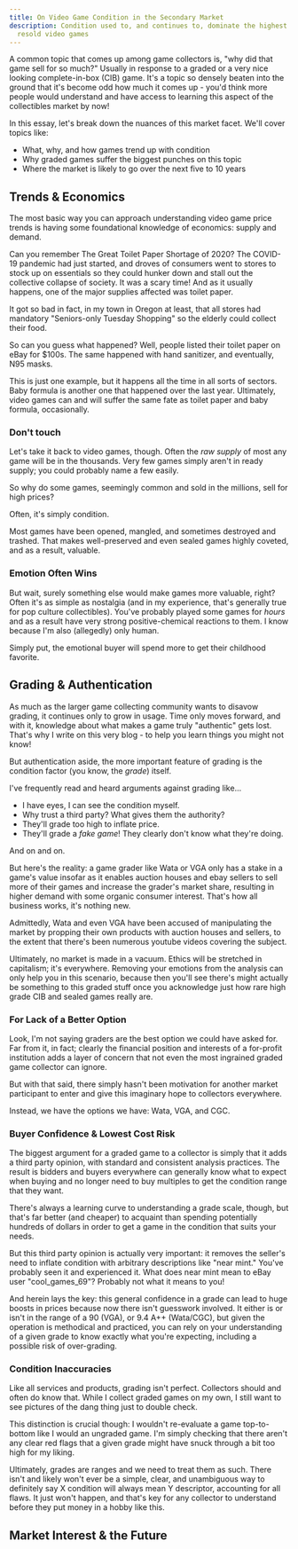 ```yaml
---
title: On Video Game Condition in the Secondary Market
description: Condition used to, and continues to, dominate the highest end of
  resold video games
---
```

A common topic that comes up among game collectors is, "why did that game sell for so much?" Usually in response to a graded or a very nice looking complete-in-box (CIB) game. It's a topic so densely beaten into the ground that it's become odd how much it comes up - you'd think more people would understand and have access to learning this aspect of the collectibles market by now!

In this essay, let's break down the nuances of this market facet. We'll cover topics like:

* What, why, and how games trend up with condition
* Why graded games suffer the biggest punches on this topic
* Where the market is likely to go over the next five to 10 years

## Trends & Economics

The most basic way you can approach understanding video game price trends is having some foundational knowledge of economics: supply and demand.

Can you remember The Great Toilet Paper Shortage of 2020? The COVID-19 pandemic had just started, and droves of consumers went to stores to stock up on essentials so they could hunker down and stall out the collective collapse of society. It was a scary time! And as it usually happens, one of the major supplies affected was toilet paper.

It got so bad in fact, in my town in Oregon at least, that all stores had mandatory "Seniors-only Tuesday Shopping" so the elderly could collect their food.

So can you guess what happened? Well, people listed their toilet paper on eBay for $100s. The same happened with hand sanitizer, and eventually, N95 masks.

This is just one example, but it happens all the time in all sorts of sectors. Baby formula is another one that happened over the last year. Ultimately, video games can and will suffer the same fate as toilet paper and baby formula, occasionally.

### Don't touch

Let's take it back to video games, though. Often the *raw supply* of most any game will be in the thousands. Very few games simply aren't in ready supply; you could probably name a few easily.

So why do some games, seemingly common and sold in the millions, sell for high prices?

Often, it's simply condition.

Most games have been opened, mangled, and sometimes destroyed and trashed. That makes well-preserved and even sealed games highly coveted, and as a result, valuable.

### Emotion Often Wins

But wait, surely something else would make games more valuable, right? Often it's as simple as nostalgia (and in my experience, that's generally true for pop culture collectibles). You've probably played some games for *hours* and as a result have very strong positive-chemical reactions to them. I know because I'm also (allegedly) only human.

Simply put, the emotional buyer will spend more to get their childhood favorite.

## Grading & Authentication

As much as the larger game collecting community wants to disavow grading, it continues only to grow in usage. Time only moves forward, and with it, knowledge about what makes a game truly "authentic" gets lost. That's why I write on this very blog - to help you learn things you might not know!

But authentication aside, the more important feature of grading is the condition factor (you know, the *grade*) itself.

I've frequently read and heard arguments against grading like...

* I have eyes, I can see the condition myself.
* Why trust a third party? What gives them the authority?
* They'll grade too high to inflate price.
* They'll grade a *fake game*! They clearly don't know what they're doing.

And on and on.

But here's the reality: a game grader like Wata or VGA only has a stake in a game's value insofar as it enables auction houses and ebay sellers to sell more of their games and increase the grader's market share, resulting in higher demand with some organic consumer interest. That's how all business works, it's nothing new.

Admittedly, Wata and even VGA have been accused of manipulating the market by propping their own products with auction houses and sellers, to the extent that there's been numerous youtube videos covering the subject. 

Ultimately, no market is made in a vacuum. Ethics will be stretched in capitalism; it's everywhere. Removing your emotions from the analysis can only help you in this scenario, because then you'll see there's might actually be something to this graded stuff once you acknowledge just how rare high grade CIB and sealed games really are.

### For Lack of a Better Option

Look, I'm not saying graders are the best option we could have asked for. Far from it, in fact; clearly the financial position and interests of a for-profit institution adds a layer of concern that not even the most ingrained graded game collector can ignore.

But with that said, there simply hasn't been motivation for another market participant to enter and give this imaginary hope to collectors everywhere.

Instead, we have the options we have: Wata, VGA, and CGC.

### Buyer Confidence & Lowest Cost Risk

The biggest argument for a graded game to a collector is simply that it adds a third party opinion, with standard and consistent analysis practices. The result is bidders and buyers everywhere can generally know what to expect when buying and no longer need to buy multiples to get the condition range that they want.

There's always a learning curve to understanding a grade scale, though, but that's far better (and cheaper) to acquaint than spending potentially hundreds of dollars in order to get a game in the condition that suits your needs.

But this third party opinion is actually very important: it removes the seller's need to inflate condition with arbitrary descriptions like "near mint." You've probably seen it and experienced it. What does near mint mean to eBay user "cool_games_69"? Probably not what it means to you!

And herein lays the key: this general confidence in a grade can lead to huge boosts in prices because now there isn't guesswork involved. It either is or isn't in the range of a 90 (VGA), or 9.4 A++ (Wata/CGC), but given the operation is methodical and practiced, you can rely on your understanding of a given grade to know exactly what you're expecting, including a possible risk of over-grading.

### Condition Inaccuracies

Like all services and products, grading isn't perfect. Collectors should and often do know that. While I collect graded games on my own, I still want to see pictures of the dang thing just to double check.

This distinction is crucial though: I wouldn't re-evaluate a game top-to-bottom like I would an ungraded game. I'm simply checking that there aren't any clear red flags that a given grade might have snuck through a bit too high for my liking.

Ultimately, grades are ranges and we need to treat them as such. There isn't and likely won't ever be a simple, clear, and unambiguous way to definitely say X condition will always mean Y descriptor, accounting for all flaws. It just won't happen, and that's key for any collector to understand before they put money in a hobby like this.

## Market Interest & the Future